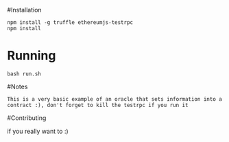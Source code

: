 #Installation

```
npm install -g truffle ethereumjs-testrpc
npm install
```


# Running

```
bash run.sh
```

#Notes

```
This is a very basic example of an oracle that sets information into a contract :), don't forget to kill the testrpc if you run it

```


#Contributing

if you really want to :)
